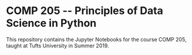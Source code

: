 # COMP 205 -- Principles of Data Science in Python

This repository contains the Jupyter Notebooks for the course COMP 205, 
taught at Tufts University in Summer 2019.

